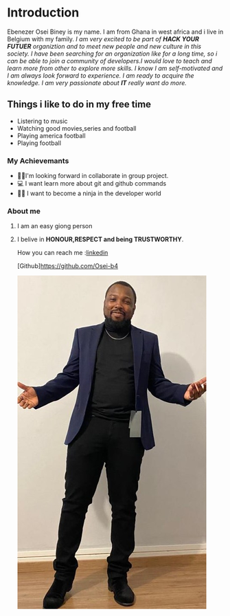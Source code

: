 # Introduction

Ebenezer Osei Biney is my name. I am from Ghana in west africa and i live in
Belgium with my family. _I am very excited to be part of **HACK YOUR FUTUER**
organiztion and to meet new people and new culture in this society. I have been
searching for an organization like for a long time, so i can be able to join a
community of developers.I would love to teach and learn more from other to
explore more skills. I know I am self-motivated and I am always look forward to
experience. I am ready to acquire the knowledge. I am very passionate about
**IT** really want do more._

## Things i like to do in my free time

- Listering to music
- Watching good movies,series and football
- Playing america football
- Playing football

### My Achievemants

- 👨‍🎓I'm looking forward in collaborate in group project.
- 💻 I want learn more about git and github commands
- 🐱‍👤 I want to become a ninja in the developer world

### About me

1. I am an easy giong person
2. I belive in **HONOUR,RESPECT and being TRUSTWORTHY**.

   How you can reach me
   :[linkedin](https://www.linkedin.com/in/osei-biney-3a7034266?lipi=urn%3Ali%3Apage%3Ad_flagship3_profile_view_base_contact_details%3BWEICIui1StW7btYhPyv3NA%3D%3D)

   [Github]<https://github.com/Osei-b4>

   ![eben picture](./img/ebenezer%20picture.jpg)
